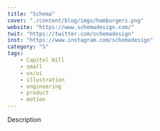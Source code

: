 ```yaml
---
title: "Schema"
cover: "./content/blog/imgs/hamburgers.png"
website: "https://www.schemadesign.com/"
twit: "https://twitter.com/schemadesign"
inst: "https://www.instagram.com/schemadesign"
category: "S"
tags:
    - Capitol Hill
    - small
    - ux/ui
    - illustration
    - engineering
    - product
    - motion
---
```


Description
